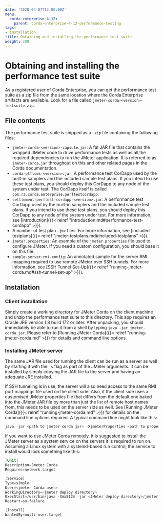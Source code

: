 ```yaml
---
date: '2020-04-07T12:00:00Z'
menu:
  corda-enterprise-4-12:
    parent: corda-enterprise-4-12-performance-testing
tags:
- installation
title: Obtaining and installing the performance test suite
weight: 200
---
```



# Obtaining and installing the performance test suite

As a registered user of Corda Enterprise, you can get the performance test suite as a zip file from the same location where the Corda
Enterprise artifacts are available. Look for a file called `jmeter-corda-<version>-testsuite.zip`.


## File contents

The performance test suite is shipped as a `.zip` file containing the following files:

* `jmeter-corda-<version>-capsule.jar`: A fat JAR file that contains the wrapped JMeter code to drive performance tests as well as all the required dependencies to run the JMeter application. It is referred to as `jmeter-corda.jar` throughout on this and other related pages in the Corda documentation.
* `corda-ptflows-<version>.jar`: A performance test CorDapp used by the built-in samplers and the included sample test plans. If you intend to use these test plans, you should deploy this CorDapp to any node of the system under test. The CorDapp itself is called `com.r3.corda.enterprise.perftestcordapp`.
* `settlement-perftest-cordapp-<version>.jar`: A performance test CorDapp used by the built-in samplers and the included sample test plans. If you intend to use these test plans, you should deploy this CorDapp to any node of the system under test. For more information, see [introduction]({{< relref "introduction.md#performance-test-cordapp" >}}).
* A number of test plan `.jmx` files. For more information, see [included testplans]({{< relref "jmeter-testplans.md#included-testplans" >}}).
* `jmeter.properties`: An example of the `jmeter.properties` file used to configure JMeter. If you need a custom configuration, you should base it on this file.
* `sample-server-rmi.config`: An annotated sample for the server RMI mapping required to use remote JMeter over SSH tunnels. For more information, see [SSH Tunnel Set-Up]({{< relref "running-jmeter-corda.md#ssh-tunnel-set-up" >}}).


## Installation


### Client installation

Simply create a working directory for JMeter Corda on the client machine and unzip the performance test suite to this
directory. This app requires an Oracle JRE version 1.8 build 172 or later. After unpacking,
you should immediately be able to run it from a shell by typing `java -jar jmeter-corda.jar`. Please refer to
[Running JMeter Corda]({{< relref "running-jmeter-corda.md" >}}) for details and command line options.



### Installing JMeter server

The same JAR file used for running the client can be run as a server as well by starting it with the `-s` flag as part
of the JMeter arguments. It can be installed by simply copying the JAR file to the server and having an adequate JRE
installed.

If SSH tunneling is in use, the server will also need access to the same RMI port mappings file used on the client side.
Also, if the client side uses a customised JMeter properties file that differs from the default one baked into the JMeter
JAR file by more than just the
list of remote host names from, this needs to be used on the server side as well. See [Running JMeter Corda]({{< relref "running-jmeter-corda.md" >}})
for details on the command line options required. A typical command line might look like this:

```kotlin
java -jar <path to jmeter-corda jar> -XjmeterProperties <path to properties file> -XserverRmiMappings <path to RMI mappings file> -- -s
```

If you want to use JMeter Corda remotely, it is suggested to install the JMeter server as a system service on the servers
it is required to run on. Assuming a Linux system with a systemd-based run control, the service to install would look
something like this:

```kotlin
[Unit]
Description=Jmeter Corda
Requires=network.target

[Service]
Type=simple
User=<jmeter Corda user>
WorkingDirectory=<jmeter deploy directory>
ExecStart=/usr/bin/java -Xmx512m -jar <JMeter deploy directory>/jmeter-corda.jar -XjmeterProperties <path to properties file> -XserverRmiMappings <path to RMI mappings file> -- -s
Restart=on-failure

[Install]
WantedBy=multi-user.target
```
